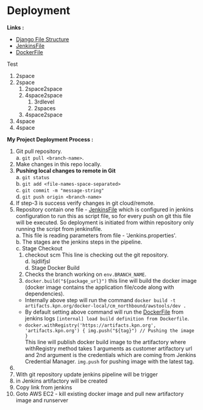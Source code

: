 # Deployment

**Links :**  
- [Django File Structure](Django-File-Structure.md)  
- [JenkinsFile](jenkinsfile.md)  
- [DockerFile](dockerfile.md)  

Test

1.  2space
1.  2space
    1.  2space2space
    1.  4space2space
        1.  3rdlevel
        2.  2spaces
    1.  4space2space
1.  4space
1.  4space



**My Project Deployment Process :**  
1. Git pull repository.  
   a. `git pull <branch-name>`.  
2. Make changes in this repo locally.  
3. **Pushing local changes to remote in Git**  
   a. `git status`  
   b. `git add <file-names-space-separated>`  
   c. `git commit -m "message-string"`  
   d. `git push origin <branch-name>`  
4. If step-3 is success verify changes in git cloud/remote.  
5. Repository contain one file - [JenkinsFile](jenkinsfile.md) which is configured in jenkins configuration to run this as script file, so for every push on git this file will be executed. So deployment is initiated from within repository only running the script from jenkinsfile.  
   a. This file is reading parameters from file - 'Jenkins.properties'.  
   b. The stages are the jenkins steps in the pipeline.  
   c. Stage Checkout  
      1. checkout scm This line is checking out the git repository.  
   d. lsjdlifjsl  
   d. Stage Docker Build  
      1. Checks the branch working on `env.BRANCH_NAME`.  
      2. `docker.build("${package_url}")` this line will build the docker image (docker image contains the application file/code along with dependencies).
      - Internally above step will run the command ```docker build -t artifacts.kpn.org/docker-local/cm_northbound/awstools/dev .```
      - By default setting above command will run the [DockerFile](dockerfile.md) from jenkins logs ```[internal] load build definition from Dockerfile```.
      - ```docker.withRegistry('https://artifacts.kpn.org', 'artifacts.kpn.org') { img.push("${tag}") // Pushing the image }```  
    This line will publish docker build image to the artifactory where withRegistry method takes 1 arguments as customer artifactory url and 2nd argument is the credentials which are coming from Jenkins Credential Manager. ```img.push``` for pushing image with the latest tag.
7. 
8. With git repository update jenkins pipeline will be trigger 
9. in Jenkins artifactory will be created 
10. Copy link from jenkins
11. Goto AWS EC2 - kill existing docker image and pull new artifactory image and runserver

